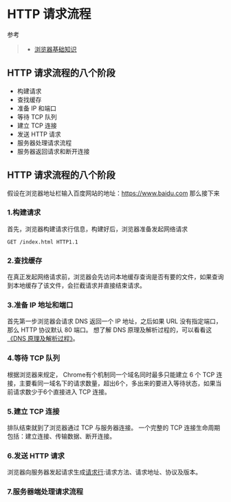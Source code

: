 # HTTP 请求流程

参考
>* [浏览器基础知识](https://github.com/daydaylee1227/Blog/blob/master/articles/%E6%B5%8F%E8%A7%88%E5%99%A8%E7%9B%B8%E5%85%B3/%E6%B5%8F%E8%A7%88%E5%99%A8%E5%9F%BA%E7%A1%80%E7%9F%A5%E8%AF%86%E7%82%B9.md)

## HTTP 请求流程的八个阶段
  * 构建请求
  * 查找缓存
  * 准备 IP 和端口
  * 等待 TCP 队列
  * 建立 TCP 连接
  * 发送 HTTP 请求
  * 服务器处理请求流程
  * 服务器返回请求和断开连接

## HTTP 请求流程的八个阶段
假设在浏览器地址栏输入百度网站的地址：https://www.baidu.com 那么接下来

### 1.构建请求  
首先，浏览器构建请求行信息，构建好后，浏览器准备发起网络请求
```
GET /index.html HTTP1.1
```
### 2.查找缓存
在真正发起网络请求前，浏览器会先访问本地缓存查询是否有要的文件，如果查询到本地缓存了该文件，会拦截请求并直接结束请求。

### 3.准备 IP 地址和端口
首先第一步浏览器会请求 DNS 返回一个 IP 地址，之后如果 URL 没有指定端口，那么 HTTP 协议默认 80 端口。
想了解 DNS 原理及解析过程的，可以看看这 [《DNS 原理及解析过程》](./dns原理及解析过程.md)。

### 4.等待 TCP 队列
根据浏览器来规定， Chrome有个机制同一个域名同时最多只能建立 6 个 TCP 连接，主要看同一域名下的请求数量，超出6个，多出来的要进入等待状态，如果当前请求数少于6个直接进入 TCP 连接。

### 5.建立 TCP 连接
排队结束就到了浏览器通过 TCP 与服务器连接。
一个完整的 TCP 连接生命周期包括：建立连接、传输数据、断开连接。

### 6.发送 HTTP 请求
浏览器向服务器发起请求生成[请求行](./http基础概念.md):请求方法、请求地址、协议及版本。

### 7.服务器端处理请求流程
